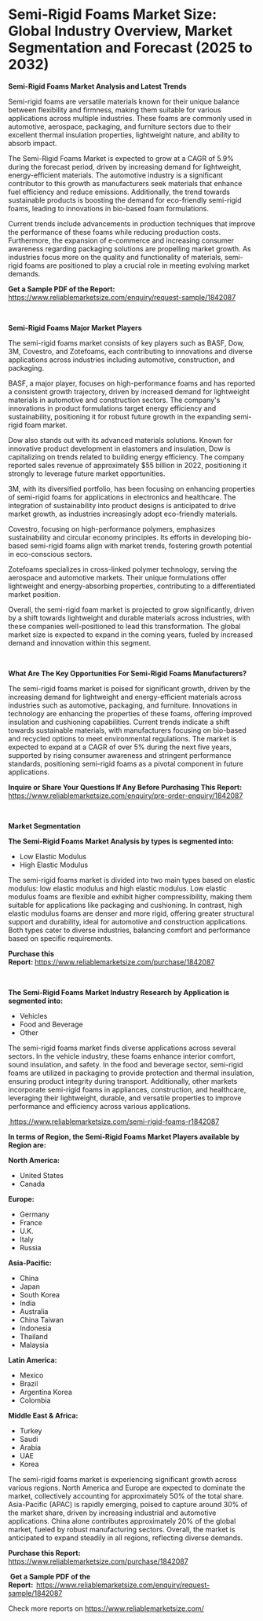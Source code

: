 <p><h1>Semi-Rigid Foams Market Size: Global Industry Overview, Market Segmentation and Forecast (2025 to 2032)</h1></p><p><strong>Semi-Rigid Foams Market Analysis and Latest Trends</strong></p>
<p><p>Semi-rigid foams are versatile materials known for their unique balance between flexibility and firmness, making them suitable for various applications across multiple industries. These foams are commonly used in automotive, aerospace, packaging, and furniture sectors due to their excellent thermal insulation properties, lightweight nature, and ability to absorb impact. </p><p>The Semi-Rigid Foams Market is expected to grow at a CAGR of 5.9% during the forecast period, driven by increasing demand for lightweight, energy-efficient materials. The automotive industry is a significant contributor to this growth as manufacturers seek materials that enhance fuel efficiency and reduce emissions. Additionally, the trend towards sustainable products is boosting the demand for eco-friendly semi-rigid foams, leading to innovations in bio-based foam formulations.</p><p>Current trends include advancements in production techniques that improve the performance of these foams while reducing production costs. Furthermore, the expansion of e-commerce and increasing consumer awareness regarding packaging solutions are propelling market growth. As industries focus more on the quality and functionality of materials, semi-rigid foams are positioned to play a crucial role in meeting evolving market demands.</p></p>
<p><strong>Get a Sample PDF of the Report:&nbsp;</strong> <a href="https://www.reliablemarketsize.com/enquiry/request-sample/1842087?utm_campaign=3120&utm_medium=2&utm_source=Github&utm_content=ia&utm_term=26032025&utm_id=semi-rigid-foams">https://www.reliablemarketsize.com/enquiry/request-sample/1842087</a></p>
<p>&nbsp;</p>
<p><strong>Semi-Rigid Foams Major Market Players</strong></p>
<p><p>The semi-rigid foams market consists of key players such as BASF, Dow, 3M, Covestro, and Zotefoams, each contributing to innovations and diverse applications across industries including automotive, construction, and packaging.</p><p>BASF, a major player, focuses on high-performance foams and has reported a consistent growth trajectory, driven by increased demand for lightweight materials in automotive and construction sectors. The company's innovations in product formulations target energy efficiency and sustainability, positioning it for robust future growth in the expanding semi-rigid foam market.</p><p>Dow also stands out with its advanced materials solutions. Known for innovative product development in elastomers and insulation, Dow is capitalizing on trends related to building energy efficiency. The company reported sales revenue of approximately $55 billion in 2022, positioning it strongly to leverage future market opportunities.</p><p>3M, with its diversified portfolio, has been focusing on enhancing properties of semi-rigid foams for applications in electronics and healthcare. The integration of sustainability into product designs is anticipated to drive market growth, as industries increasingly adopt eco-friendly materials.</p><p>Covestro, focusing on high-performance polymers, emphasizes sustainability and circular economy principles. Its efforts in developing bio-based semi-rigid foams align with market trends, fostering growth potential in eco-conscious sectors.</p><p>Zotefoams specializes in cross-linked polymer technology, serving the aerospace and automotive markets. Their unique formulations offer lightweight and energy-absorbing properties, contributing to a differentiated market position.</p><p>Overall, the semi-rigid foam market is projected to grow significantly, driven by a shift towards lightweight and durable materials across industries, with these companies well-positioned to lead this transformation. The global market size is expected to expand in the coming years, fueled by increased demand and innovation within this segment.</p></p>
<p>&nbsp;</p>
<p><strong>What Are The Key Opportunities For Semi-Rigid Foams Manufacturers?</strong></p>
<p><p>The semi-rigid foams market is poised for significant growth, driven by the increasing demand for lightweight and energy-efficient materials across industries such as automotive, packaging, and furniture. Innovations in technology are enhancing the properties of these foams, offering improved insulation and cushioning capabilities. Current trends indicate a shift towards sustainable materials, with manufacturers focusing on bio-based and recycled options to meet environmental regulations. The market is expected to expand at a CAGR of over 5% during the next five years, supported by rising consumer awareness and stringent performance standards, positioning semi-rigid foams as a pivotal component in future applications.</p></p>
<p><strong>Inquire or Share Your Questions If Any Before Purchasing This Report:</strong> <a href="https://www.reliablemarketsize.com/enquiry/pre-order-enquiry/1842087?utm_campaign=3120&utm_medium=2&utm_source=Github&utm_content=ia&utm_term=26032025&utm_id=semi-rigid-foams">https://www.reliablemarketsize.com/enquiry/pre-order-enquiry/1842087</a></p>
<p>&nbsp;</p>
<p><strong>Market Segmentation</strong></p>
<p><strong>The Semi-Rigid Foams Market Analysis by types is segmented into:</strong></p>
<p><ul><li>Low Elastic Modulus</li><li>High Elastic Modulus</li></ul></p>
<p><p>The semi-rigid foams market is divided into two main types based on elastic modulus: low elastic modulus and high elastic modulus. Low elastic modulus foams are flexible and exhibit higher compressibility, making them suitable for applications like packaging and cushioning. In contrast, high elastic modulus foams are denser and more rigid, offering greater structural support and durability, ideal for automotive and construction applications. Both types cater to diverse industries, balancing comfort and performance based on specific requirements.</p></p>
<p><strong>Purchase this Report:&nbsp;</strong><a href="https://www.reliablemarketsize.com/purchase/1842087?utm_campaign=3120&utm_medium=2&utm_source=Github&utm_content=ia&utm_term=26032025&utm_id=semi-rigid-foams">https://www.reliablemarketsize.com/purchase/1842087</a></p>
<p>&nbsp;</p>
<p><strong>The Semi-Rigid Foams Market Industry Research by Application is segmented into:</strong></p>
<p><ul><li>Vehicles</li><li>Food and Beverage</li><li>Other</li></ul></p>
<p><p>The semi-rigid foams market finds diverse applications across several sectors. In the vehicle industry, these foams enhance interior comfort, sound insulation, and safety. In the food and beverage sector, semi-rigid foams are utilized in packaging to provide protection and thermal insulation, ensuring product integrity during transport. Additionally, other markets incorporate semi-rigid foams in appliances, construction, and healthcare, leveraging their lightweight, durable, and versatile properties to improve performance and efficiency across various applications.</p></p>
<p><a href="https://www.reliablemarketsize.com/semi-rigid-foams-r1842087?utm_campaign=3120&utm_medium=2&utm_source=Github&utm_content=ia&utm_term=26032025&utm_id=semi-rigid-foams">&nbsp;https://www.reliablemarketsize.com/semi-rigid-foams-r1842087</a></p>
<p><strong>In terms of Region, the Semi-Rigid Foams Market Players available by Region are:</strong></p>
<p>
    <p> <strong> North America: </strong>
        <ul>
            <li>United States</li>
            <li>Canada</li>
        </ul>
        </p> 
    <p> <strong> Europe: </strong>
        <ul>
            <li>Germany</li>
            <li>France</li>
            <li>U.K.</li>
            <li>Italy</li>
            <li>Russia</li>
        </ul>
        </p> 
    <p> <strong> Asia-Pacific: </strong>
        <ul>
            <li>China</li>
            <li>Japan</li>
            <li>South Korea</li>
            <li>India</li>
            <li>Australia</li>
            <li>China Taiwan</li>
            <li>Indonesia</li>
            <li>Thailand</li>
            <li>Malaysia</li>
        </ul>
        </p> 
    <p> <strong> Latin America: </strong>
        <ul>
            <li>Mexico</li>
            <li>Brazil</li>
            <li>Argentina Korea</li>
            <li>Colombia</li>
        </ul>
        </p> 
    <p> <strong> Middle East & Africa: </strong>
        <ul>
            <li>Turkey</li>
            <li>Saudi</li>
            <li>Arabia</li>
            <li>UAE</li>
            <li>Korea</li>
        </ul>
    </p>
    </p>
<p><p>The semi-rigid foams market is experiencing significant growth across various regions. North America and Europe are expected to dominate the market, collectively accounting for approximately 50% of the total share. Asia-Pacific (APAC) is rapidly emerging, poised to capture around 30% of the market share, driven by increasing industrial and automotive applications. China alone contributes approximately 20% of the global market, fueled by robust manufacturing sectors. Overall, the market is anticipated to expand steadily in all regions, reflecting diverse demands.</p></p>
<p><strong>Purchase this Report: </strong><a href="https://www.reliablemarketsize.com/purchase/1842087?utm_campaign=3120&utm_medium=2&utm_source=Github&utm_content=ia&utm_term=26032025&utm_id=semi-rigid-foams">https://www.reliablemarketsize.com/purchase/1842087</a></p>
<p>&nbsp;<strong>Get a Sample PDF of the Report:&nbsp;&nbsp;</strong><a href="https://www.reliablemarketsize.com/enquiry/request-sample/1842087?utm_campaign=3120&utm_medium=2&utm_source=Github&utm_content=ia&utm_term=26032025&utm_id=semi-rigid-foams">https://www.reliablemarketsize.com/enquiry/request-sample/1842087</a></p>
<p><strong></strong></p>
<p>Check more reports on <a href="https://www.reliablemarketsize.com/?utm_campaign=3120&utm_medium=2&utm_source=Github&utm_content=ia&utm_term=26032025&utm_id=semi-rigid-foams">https://www.reliablemarketsize.com/</a></p>